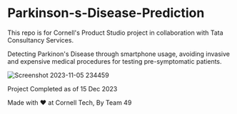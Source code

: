 # Parkinson-s-Disease-Prediction

This repo is for Cornell's Product Studio project in collaboration with Tata Consultancy Services.

Detecting Parkinon's Disease through smartphone usage, avoiding invasive and expensive medical procedures for testing pre-symptomatic patients.

![Screenshot 2023-11-05 234459](https://github.com/vulcan-332/Parkinson-s-Disease-Prediction/assets/92639453/90e68350-bd28-45e8-882c-1fbd583e3ecc)


Project Completed as of 15 Dec 2023


Made with ❤️ at Cornell Tech, 
By Team 49
